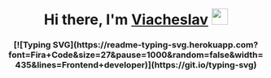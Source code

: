 <h1 align="center">Hi there, I'm <a href="https://strogalev.com/" target="_blank">Viacheslav</a> 
<img src="https://github.com/blackcater/blackcater/raw/main/images/Hi.gif" height="32"/></h1>
<h3 align="center">
  [![Typing SVG](https://readme-typing-svg.herokuapp.com?font=Fira+Code&size=27&pause=1000&random=false&width=435&lines=Frontend+developer)](https://git.io/typing-svg)
</h3>

<!--
**vstrogalev/vstrogalev** is a ✨ _special_ ✨ repository because its `README.md` (this file) appears on your GitHub profile.

Here are some ideas to get you started:

- 🔭 I’m currently working on ...
- 🌱 I’m currently learning ...
- 👯 I’m looking to collaborate on ...
- 🤔 I’m looking for help with ...
- 💬 Ask me about ...
- 📫 How to reach me: ...
- 😄 Pronouns: ...
- ⚡ Fun fact: ...
-->
